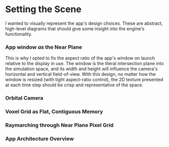 # Setting the Scene  
I wanted to visually represent the app's design choices. These are abstract, high-level diagrams that should give some insight into the engine's functionality.  

### App window *as* the Near Plane  
This is why I opted to fix the aspect ratio of the app's window on launch relative to the display in use. The window is the literal intersection plane into the simulation space, and its width and height will influence the camera's horizontal and vertical field-of-view. With this design, no matter how the window is resized (with tight aspect-ratio control), the 2D texture presented at each time step should be crisp and representative of the space.  
[](../../assets/Fig_1.png)

### Orbital Camera  
[](../../assets/Fig_2.png)

### Voxel Grid as Flat, Contiguous Memory
[](../../assets/Fig_3.png)

### Raymarching through Near Plane Pixel Grid
[](../../assets/Fig_4.png)

### App Architecture Overview
[](../../assets/Fig_5.png)